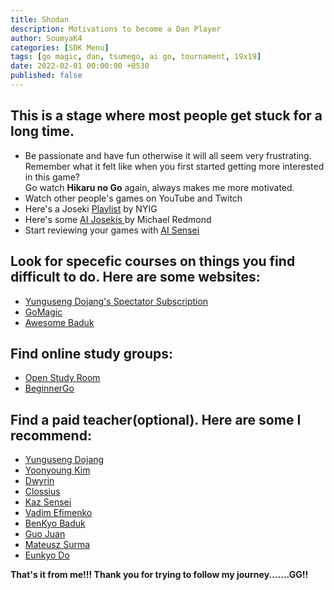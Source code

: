 ```yaml
---
title: Shodan
description: Motivations to become a Dan Player
author: SoumyaK4
categories: [SDK Menu]
tags: [go magic, dan, tsumego, ai go, tournament, 19x19]
date: 2022-02-01 00:00:00 +0530
published: false
---
```


<h2>This is a stage where most people get stuck for a long time. </h2>

- Be passionate and have fun otherwise it will all seem very frustrating. <br>Remember what it felt like when you first started getting more interested in this game? <br> Go watch **Hikaru no Go** again, always makes me more motivated.
- Watch other people's games on YouTube and Twitch
- Here's a Joseki <a href="https://www.youtube.com/playlist?list=PLoZIU5jkY_Y_Gfok4TDuCv6sO9pU_j2bQ" target="_blank">Playlist</a> by NYIG 
- Here's some <a href="https://www.youtube.com/playlist?list=PLW5_cMTm0wvZU5pQhmQFwXh-ojU1mQIg3" target="_blank">AI Josekis </a> by Michael Redmond 
- Start reviewing your games with <a href="https://ai-sensei.com/" target="_blank">AI Sensei</a>

## Look for specefic courses on things you find difficult to do. Here are some websites:
- <a href="https://yunguseng.com/" target="_blank">Yunguseng Dojang's Spectator Subscription</a>
- <a href="https://gomagic.org/course-categories/" target="_blank">GoMagic</a>
- <a href="https://awesomebaduk.com/" target="_blank">Awesome Baduk</a>

## Find online study groups:
- <a href="https://openstudyroom.org/" target="_blank">Open Study Room</a>
- <a href="https://discord.gg/cHSdZdPz9y" target="_blank">BeginnerGo</a>

## Find a paid teacher(optional). Here are some I recommend:
- <a href="https://yunguseng.com/" target="_blank">Yunguseng Dojang</a>
- <a href="https://www.patreon.com/yoonyoung" target="_blank">Yoonyoung Kim</a>
- <a href="https://www.patreon.com/dwyrin" target="_blank">Dwyrin</a>
- <a href="https://shawnsgogroup.com/" target="_blank">Clossius</a>
- <a href="https://kazsensei.com/" target="_blank">Kaz Sensei</a>
- <a href="https://gomagic.org/go-lessons/" target="_blank">Vadim Efimenko</a>
- <a href="https://www.patreon.com/benkyobaduk" target="_blank">BenKyo Baduk</a>
- <a href="https://internetgoschool.com/" target="_blank">Guo Juan</a>
- <a href="https://polgote.com/" target="_blank">Mateusz Surma</a>
- <a href="https://www.patreon.com/goinside" target="_blank">Eunkyo Do</a>

**That's it from me!!! Thank you for trying to follow my journey.......GG!!**
